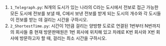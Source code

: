 1. `1_Telegraph.py`: N개의 도시가 있는 나라의 C라는 도시에서 전보로 접근 가능한 모든 도시에 전보를 보낼 때, C에서 보낸 전보를 받게 되는 도시의 개수와 각 도시들이 전보를 받는 데 걸리는 시간을 구하시오.
2. `2_ShortestTime.py`: 시간이 1만큼 걸리는 양방향 도로로 연결된 1번부터 N번까지의 회사들 중 현재 방문판매원은 1번 회사에 위치해 있고 차례로 K번 회사와 X번 회사에 방문하고자 할 때, 걸리는 최소 시간을 구하시오.
